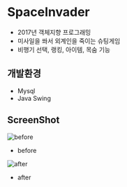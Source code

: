 # SpaceInvader

* 2017년 객체지향 프로그래밍
* 미사일을 쏴서 외계인을 죽이는 슈팅게임
* 비행기 선택, 랭킹, 아이템, 목숨 기능


## 개발환경
* Mysql
* Java Swing

## ScreenShot


![before](https://user-images.githubusercontent.com/26926312/43363329-7732fbae-933d-11e8-9b96-5f9954022994.png)
* before

![after](https://user-images.githubusercontent.com/26926312/43363332-8b4c190e-933d-11e8-9445-8a9785b79e82.png)
* after






